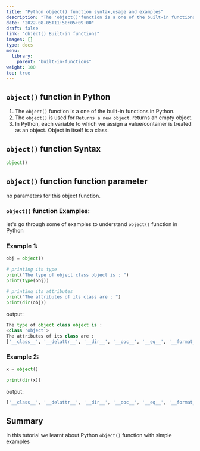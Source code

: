 ```yaml
---
title: "Python object() function syntax,usage and examples"
description: "The 'object()'function is a one of the built-in functions in Python"
date: "2022-08-05T11:50:05+09:00"
draft: false
link: "object() Built-in functions"
images: []
type: docs
menu:
  library:
    parent: "built-in-functions"
weight: 100
toc: true
---
```


## `object()` function in Python

1. The `object()` function is a one of the built-in functions in Python.
2. The `object()` is used for	`Returns a new object`. returns an empty object.
3. In Python, each variable to which we assign a value/container is treated as an object. Object in itself is a class.

## `object()` function Syntax

```Python
object()
```
## `object()` function function parameter

no parameters for this object function.

### `object()` function Examples:

let's go through some of examples to understand `object()` function in Python

### Example 1:

```Python
obj = object()
 
# printing its type
print("The type of object class object is : ")
print(type(obj))
 
# printing its attributes
print("The attributes of its class are : ")
print(dir(obj))
```
output:

```Python
The type of object class object is :
<class 'object'>
The attributes of its class are :
['__class__', '__delattr__', '__dir__', '__doc__', '__eq__', '__format__', '__ge__', '__getattribute__', '__gt__', '__hash__', '__init__', '__init_subclass__', '__le__', '__lt__', '__ne__', '__new__', '__reduce__', '__reduce_ex__', '__repr__', '__setattr__', '__sizeof__', '__str__', '__subclasshook__']
```

###  Example 2:

```Python
x = object()

print(dir(x))
```
output:

```Python
['__class__', '__delattr__', '__dir__', '__doc__', '__eq__', '__format__', '__ge__', '__getattribute__', '__gt__', '__hash__', '__init__', '__init_subclass__', '__le__', '__lt__', '__ne__', '__new__', '__reduce__', '__reduce_ex__', '__repr__', '__setattr__', '__sizeof__', '__str__', '__subclasshook__']
```

## Summary
In this tutorial we learnt about Python `object()` function with simple examples


